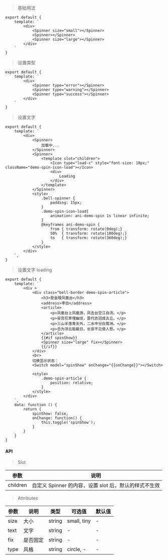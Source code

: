 > 基础用法

    export default {
        template: `
            <div>
                <Spinner size="small"></Spinner>
                <Spinner></Spinner>
                <Spinner size="large"></Spinner>
            </div>
        `
    }

> 设置类型

    export default {
        template: `
            <div>
                <Spinner type="error"></Spinner>
                <Spinner type="warning"></Spinner>
                <Spinner type="success"></Spinner>
            </div>
        `
    }

> 设置文字

    export default {
        template: `
            <div>
                <Spinner>
                    加载中...
                </Spinner>
                <Spinner>
                    <template slot="children">
                        <Icon type="load-c" style="font-size: 18px;" className="demo-spin-icon-load"></Icon>
                        <div>
                            Loading
                        </div>
                    </template>
                </Spinner>
                <style>
                    .bell-spinner {
                        padding: 15px;
                    }
                    .demo-spin-icon-load{
                        animation: ani-demo-spin 1s linear infinite;
                    }
                    @keyframes ani-demo-spin {
                        from { transform: rotate(0deg);}
                        50%  { transform: rotate(180deg);}
                        to   { transform: rotate(360deg);}
                    }
                </style>
            </div>
        `,
    }

> 设置文字 loading

    export default {
        template: `
            <div >
                <div class="bell-border demo-spin-article">
                    <h3>登金陵凤凰台</h3>
                    <address>李白</address>
                    <article>
                        <p>凤凰台上凤凰游，凤去台空江自流。</p>
                        <p>吴宫花草埋幽径，晋代衣冠成古丘。</p>
                        <p>三山半落青天外，二水中分白鹭洲。</p>
                        <p>总为浮云能蔽日，长安不见使人愁。</p>
                    </article>
                    {{#if spinShow}}
                    <Spinner size="large" fix></Spinner>
                    {{/if}}
                </div>
                <br>
                切换显示状态：
                <Switch model="spinShow" onChange="{{onChange}}"></Switch>

                <style>
                    .demo-spin-article {
                        position: relative;
                    }
                </style>
            </div>
        `,
        data: function () {
            return {
                spinShow: false,
                onChange: function() {
                    this.toggle('spinShow');
                }
            }
        }
    }


#### API

> Slot

参数 | 说明
---|---
children | 自定义 Spinner 的内容，设置 slot 后，默认的样式不生效

> Attributes

参数 | 说明 | 类型 | 可选值 | 默认值
---|---|---|---|---
size | 大小 | string | small, tiny | -
text | 文字 | string | - | -
fix | 是否固定 | string | - | -
type | 风格 | string | circle, - | -
